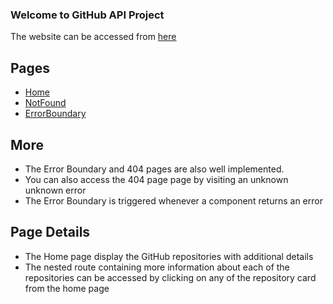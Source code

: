 ### Welcome to GitHub API Project

The website can be accessed from [here](https://my-github-portfolio-coral.vercel.app)

## Pages
 - [Home](https://my-github-portfolio-coral.vercel.app/)
 - [NotFound](https://my-github-portfolio-coral.vercel.app/not-found)
 - [ErrorBoundary](https://my-github-portfolio-coral.vercel.app/error-boundary)

## More
- The Error Boundary and 404 pages are also well implemented.
- You can also access the 404 page page by visiting an unknown unknown error
- The Error Boundary is triggered whenever a component returns an error

## Page Details
- The Home page display the GitHub repositories with additional details
- The nested route containing more information about each of the repositories can be accessed by clicking on any of the repository card from the home page
